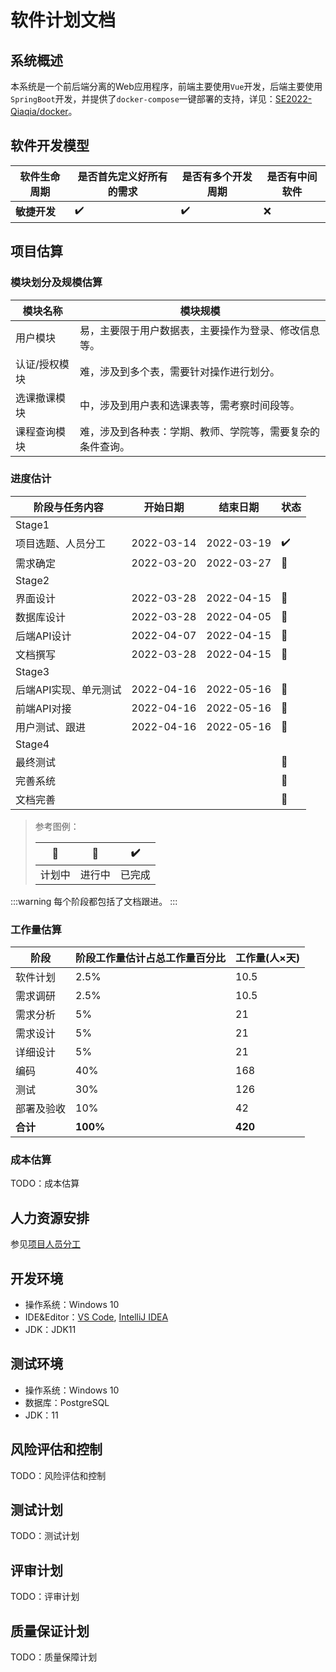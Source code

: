 # 软件计划文档

## 系统概述

本系统是一个前后端分离的Web应用程序，前端主要使用`Vue`开发，后端主要使用`SpringBoot`开发，并提供了`docker-compose`一键部署的支持，详见：[SE2022-Qiaqia/docker](https://github.com/SE2022-Qiaqia/docker)。

## 软件开发模型

| 软件生命周期 | 是否首先定义好所有的需求 | 是否有多个开发周期 | 是否有中间软件 |
| ------------ | ------------------------ | ------------------ | -------------- |
| **敏捷开发** | :heavy_check_mark:       | :heavy_check_mark: | :x:            |

## 项目估算

### 模块划分及规模估算

| 模块名称      | 模块规模                                                   |
| ------------- | ---------------------------------------------------------- |
| 用户模块      | 易，主要限于用户数据表，主要操作为登录、修改信息等。       |
| 认证/授权模块 | 难，涉及到多个表，需要针对操作进行划分。                   |
| 选课撤课模块  | 中，涉及到用户表和选课表等，需考察时间段等。               |
| 课程查询模块  | 难，涉及到各种表：学期、教师、学院等，需要复杂的条件查询。 |

### 进度估计

| 阶段与任务内容        | 开始日期   | 结束日期   | 状态               |
| --------------------- | ---------- | ---------- | ------------------ |
| Stage1                |            |            |                    |
| 项目选题、人员分工    | 2022-03-14 | 2022-03-19 | :heavy_check_mark: |
| 需求确定              | 2022-03-20 | 2022-03-27 | :running:          |
| Stage2                |            |            |                    |
| 界面设计              | 2022-03-28 | 2022-04-15 | :running:           |
| 数据库设计            | 2022-03-28 | 2022-04-05 | :running:           |
| 后端API设计           | 2022-04-07 | 2022-04-15 | :pencil:           |
| 文档撰写              | 2022-03-28 | 2022-04-15 | :running:           |
| Stage3                |            |            |                    |
| 后端API实现、单元测试 | 2022-04-16 | 2022-05-16 | :pencil:           |
| 前端API对接           | 2022-04-16 | 2022-05-16 | :pencil:           |
| 用户测试、跟进        | 2022-04-16 | 2022-05-16 | :pencil:           |
| Stage4                |            |            |                    |
| 最终测试              |            |            | :pencil:           |
| 完善系统              |            |            | :pencil:           |
| 文档完善              |            |            | :pencil:           |

> 参考图例：
> 
> | :pencil:  | :running: | :heavy_check_mark: |
> | ------ | --------- | ------------------ |
> | 计划中 | 进行中    | 已完成             |


:::warning
每个阶段都包括了文档跟进。
:::


### 工作量估算

| 阶段       | 阶段工作量估计占总工作量百分比 | 工作量(人×天) |
| ---------- | ------------------------------ | ------------- |
| 软件计划   | 2.5%                           | 10.5          |
| 需求调研   | 2.5%                           | 10.5          |
| 需求分析   | 5%                             | 21            |
| 需求设计   | 5%                             | 21            |
| 详细设计   | 5%                             | 21            |
| 编码       | 40%                            | 168           |
| 测试       | 30%                            | 126           |
| 部署及验收 | 10%                            | 42            |
| **合计**   | **100%**                       | **420**       |

### 成本估算

TODO：成本估算

## 人力资源安排

参见[项目人员分工](../team.md#人员分工)

## 开发环境

- 操作系统：Windows 10
- IDE&Editor：[VS Code](https://code.visualstudio.com/), [IntelliJ IDEA](https://www.jetbrains.com/idea/)
- JDK：JDK11

## 测试环境

- 操作系统：Windows 10
- 数据库：PostgreSQL
- JDK：11

## 风险评估和控制

TODO：风险评估和控制

## 测试计划

TODO：测试计划

## 评审计划

TODO：评审计划


## 质量保证计划

TODO：质量保障计划